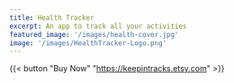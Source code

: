 ```yaml
---
title: Health Tracker
excerpt: An app to track all your activities
featured_image: '/images/health-cover.jpg'
image: '/images/HealthTracker-Logo.png'
---
```


{{< button "Buy Now" "https://keepintracks.etsy.com" >}}